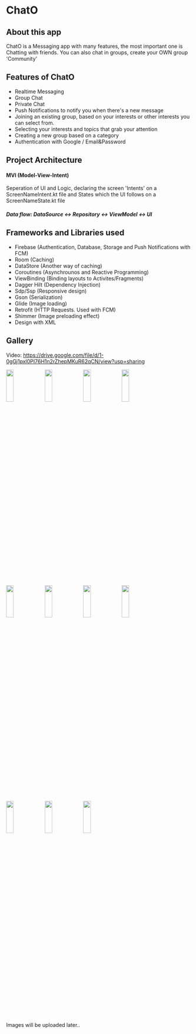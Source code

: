 # ChatO

## About this app
ChatO is a Messaging app with many features, the most important one is Chatting with friends.
You can also chat in groups, create your OWN group 'Community'

## Features of ChatO
- Realtime Messaging
- Group Chat
- Private Chat
- Push Notifications to notify you when there's a new message
- Joining an existing group, based on your interests or other interests you can select from.
- Selecting your interests and topics that grab your attention
- Creating a new group based on a category
- Authentication with Google / Email&Password


## Project Architecture
#### MVI (Model-View-Intent)
Seperation of UI and Logic, declaring the screen 'Intents' on a ScreenNameIntent.kt file
and States which the UI follows on a ScreenNameState.kt file

##### Data flow: DataSource <-> Repository <-> ViewModel <-> UI

## Frameworks and Libraries used
- Firebase (Authentication, Database, Storage and Push Notifications with FCM)
- Room (Caching)
- DataStore (Another way of caching)
- Coroutines (Asynchrounos and Reactive Programming)
- ViewBinding (Binding layouts to Activites/Fragments)
- Dagger Hilt (Dependency Injection)
- Sdp/Ssp (Responsive design)
- Gson (Serialization)
- Glide (Image loading)
- Retrofit (HTTP Requests. Used with FCM)
- Shimmer (Image preloading effect)
- Design with XML

## Gallery
Video: https://drive.google.com/file/d/1-0gGj1pxl0PI76H1n2rZhepMKuR62qCN/view?usp=sharing

<span>
 <image src="https://user-images.githubusercontent.com/84887514/179837326-87a1ff6c-597c-4517-b86e-0786b42a775b.png "width=20% height=15%/>
 <image src="https://user-images.githubusercontent.com/84887514/179837331-e6a492a1-26d8-4a05-a319-b6152ac9f0f9.png" width=20% height=15%/>
 <image src="https://user-images.githubusercontent.com/84887514/179837338-2c17784d-ad6f-437e-bcf9-fe3909c2f1bd.png" width=20% height=15%/>
 <image src="https://user-images.githubusercontent.com/84887514/179837026-5334f554-2703-4477-af55-4bcd572bae6e.png" width=20% height=15%/>
 

<image src="https://user-images.githubusercontent.com/84887514/179837058-26d6c885-f3e1-4f7b-86f5-b25b48b38b8a.png" width=20% height=15%/>
 <image src="https://user-images.githubusercontent.com/84887514/179837064-27712ffa-7fa3-4d6d-9f91-becaa43a0e7c.png" width=20% height=15%/>
 <image src="https://user-images.githubusercontent.com/84887514/179837089-81cd9f3e-9f27-48bf-a43b-723027eb7105.png" width=20% height=15%/>
 <image src="https://user-images.githubusercontent.com/84887514/179837079-320cd2d4-dea2-417d-95f3-22438e050e54.png" width=20% height=15%/>
 
 
 
 <image src="https://user-images.githubusercontent.com/84887514/179837092-921fe972-ec3f-4ee7-afe1-41113ed4f8a5.png" width=20% height=15%/>
 <image src="https://user-images.githubusercontent.com/84887514/179837976-56a3ca6d-ed17-4b92-9bc8-3f23481fba4d.png" width=20% height=15%/>
 <image src="https://user-images.githubusercontent.com/84887514/179837102-0757f4d2-fc80-4b07-9f46-0bdbcccdab1a.png" width=20% height=15%/>
 
</span>


Images will be uploaded later..










